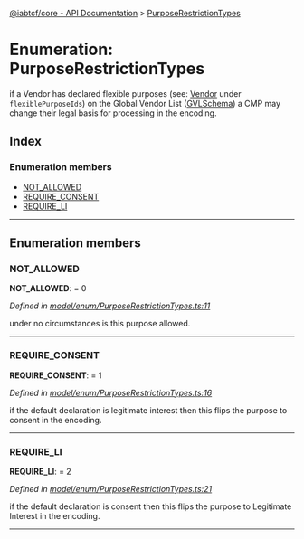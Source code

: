 [@iabtcf/core - API Documentation](../README.md) > [PurposeRestrictionTypes](../enums/purposerestrictiontypes.md)

# Enumeration: PurposeRestrictionTypes

if a Vendor has declared flexible purposes (see: [Vendor](../interfaces/vendor.md) under `flexiblePurposeIds`) on the Global Vendor List ([GVLSchema](../interfaces/gvlschema.md)) a CMP may change their legal basis for processing in the encoding.

## Index

### Enumeration members

* [NOT_ALLOWED](purposerestrictiontypes.md#not_allowed)
* [REQUIRE_CONSENT](purposerestrictiontypes.md#require_consent)
* [REQUIRE_LI](purposerestrictiontypes.md#require_li)

---

## Enumeration members

<a id="not_allowed"></a>

###  NOT_ALLOWED

**NOT_ALLOWED**:  = 0

*Defined in [model/enum/PurposeRestrictionTypes.ts:11](https://github.com/chrispaterson/iabtcf-es/blob/d162d92/modules/core/src/model/enum/PurposeRestrictionTypes.ts#L11)*

under no circumstances is this purpose allowed.

___
<a id="require_consent"></a>

###  REQUIRE_CONSENT

**REQUIRE_CONSENT**:  = 1

*Defined in [model/enum/PurposeRestrictionTypes.ts:16](https://github.com/chrispaterson/iabtcf-es/blob/d162d92/modules/core/src/model/enum/PurposeRestrictionTypes.ts#L16)*

if the default declaration is legitimate interest then this flips the purpose to consent in the encoding.

___
<a id="require_li"></a>

###  REQUIRE_LI

**REQUIRE_LI**:  = 2

*Defined in [model/enum/PurposeRestrictionTypes.ts:21](https://github.com/chrispaterson/iabtcf-es/blob/d162d92/modules/core/src/model/enum/PurposeRestrictionTypes.ts#L21)*

if the default declaration is consent then this flips the purpose to Legitimate Interest in the encoding.

___

